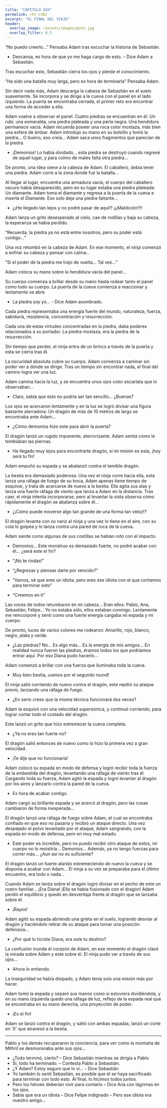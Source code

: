 ```yaml
---
title: "CAPÍTULO XXX"
permalink: /ht-c30/
excerpt: "EL FINAL DEL VIAJE"
header:
  overlay_image: /assets/images/post.jpg
  overlay_filter: 0.5
---
```


“No puedo creerlo…” Pensaba Adam tras escuchar la historia de Sebastián. 

-	Descansa, es hora de que yo me haga cargo de esto. – Dice Adam a Sebastián.

Tras escuchar esto, Sebastián cierra los ojos y pierde el conocimiento. 

“Ha sido una batalla muy larga, pero es hora de terminarla” Pensaba Adam.

Sin decir nada más, Adam descarga la cabeza de Sebastián en el suelo suavemente. Se incorpora y se dirige a la cueva con el panel en el lado izquierdo. La puerta se encontraba cerrada, el primer reto era encontrar una forma de acceder a ella. 

Adam vuelve a observar el panel. Cuatro piedras se encuentran en él: Un rubí, una esmeralda, una piedra plateada y una perla negra. Una hendidura permanece vacía. Adam recuerda poseer una roca color mostaza, más bien una esfera de ámbar. Adam introdujo su mano en su bolsillo y tomó la piedra… O bueno, eso creía… Adam saca unos fragmentos que parecían de la piedra.

-	¡Demonios! Lo había olvidado… esta piedra se destruyó cuando regresé de aquel lugar, y para colmo de males falta otra piedra…

De pronto, una idea viene a la cabeza de Adam. El caballero, debía tener una piedra. Adam corre a la zona donde fue la batalla…

Al llegar al lugar, encuentra una armadura vacía, el cuerpo del caballero oscuro había desaparecido, pero en su lugar estaba una piedra plateada: Un diamante. Adam toma el diamante y regresa a la puerta de la cueva e inserta el Diamante. Eso solo deja una piedra faltante…

-	¿¡He llegado tan lejos y no podré pasar de aquí!? ¡¡¡Maldición!!!!

Adam lanza un grito desesperado al cielo, cae de rodillas y baja su cabeza, la esperanza se había perdido.

“Recuerda, la piedra ya no está entre nosotros, pero su poder está contigo…” 

Una voz retumbó en la cabeza de Adam. 
En ese momento, el ninja comenzó a enfriar su cabeza y pensar con calma…

“Si el poder de la piedra me trajo de vuelta… Tal vez…”

Adam coloca su mano sobre la hendidura vacía del panel…

Su cuerpo comienza a brillar desde su mano hasta rodear tanto el panel como todo su cuerpo.
La puerta de la cueva comienza a reaccionar y lentamente se abre.

-	La piedra soy yo… - Dice Adam asombrado.

Cada piedra representaba una energía fuerte del mundo, naturaleza, fuerza, sabiduría, resistencia, concentración y resurrección.

Cada una de estas virtudes concentradas en la piedra, daba poderes relacionados a su portador. La piedra mostaza, era la piedra de la  resurrección.

Sin tiempo que perder, el ninja entra de un brinco a través de la puerta y esta se cierra tras él.

La oscuridad absoluta cubre su cuerpo. Adam comienza a caminar sin poder ver a dónde se dirige. Tras un tiempo sin encontrar nada, al final del camino logra ver una luz.

Adam camina hacia la luz, y se encuentra unos ojos color escarlata que lo observaban…

-	Claro, sabía que esto no podría ser tan sencillo… ¿Buenas?

Los ojos se acercaron lentamente y en la luz se logró divisar una figura bastante aterradora: Un dragón de más de 10 metros de largo se encontraba ante Adam…
-	¿Cómo demonios hizo este para abrir la puerta?

El dragón lanzó un rugido imponente, aterrorizante. Adam sentía cómo le temblaban las piernas.

-	He llegado muy lejos para encontrarte dragón, si mi misión es esta, ¡hoy será tu fin!

Adam empuñó su espada y se abalanzó contra el temible dragón.

La bestia era demasiado poderosa: Una vez el ninja corre hacia ella, esta lanza una ráfaga de fuego de su boca, Adam apenas tiene tiempo de esquivar, y trata de acercarse de nuevo a la bestia. Ella agita sus alas y lanza una fuerte ráfaga de viento que lanza a Adam en la distancia. Tras caer, el ninja intenta incorporarse, pero al levantar la vista observa cómo rápidamente el dragón se abalanza sobre él…

-	¿¡Cómo puede moverse algo tan grande de una forma tan veloz!?

El dragón levanta con su nariz al ninja y una vez lo tiene en el aire, con su cola lo golpea y lo lanza contra una pared de roca de la cueva.

Adam siente como algunas de sus costillas se habían roto con el impacto.

-	Demonios… Este monstruo es demasiado fuerte, no podré acabar con él… ¿será este el fin?

-	“¡No te rindas!”

-	“¿Regresas y piensas darte por vencido?”

-	“Vamos, sé que eres un idiota, pero eres ese idiota con el que contamos para terminar esto”

-	“Creemos en ti”

Las voces de todos retumbaron en mi cabeza… Eran ellos: Pablo, Ana, Sebastián, Felipe… Yo no estaba sólo, ellos estaban conmigo. Lentamente me reincorporé y sentí como una fuerte energía cargaba mi espada y mi cuerpo.

De pronto, luces de varios colores me rodearon: Amarillo, rojo, blanco, negro, plata y verde.
-	¿Las piedras? No… Es algo más… Es la energía de mis amigos… En realidad nunca fueron las piedras, éramos todos los que podríamos entrar aquí. Por eso Diana pudo hacerlo…

Adam comenzó a brillar con una fuerza que iluminaba toda la cueva.

-	Muy bien bestia, ¡vamos por el segundo round!

El ninja salió corriendo de nuevo contra el dragón, este repitió su ataque previo, lanzando una ráfaga de fuego.

-	¿En serio crees que la misma técnica funcionará dos veces?

Adam la esquivó con una velocidad supersónica, y continuó corriendo, para lograr cortar todo el costado del dragón.

Este lanzó un grito que hizo estremecer la cueva completa.

-	¿Ya no eres tan fuerte no?

El dragón salió entonces de nuevo como lo hizo la primera vez a gran velocidad.

-	¡Te dije que no funcionaría!

Adam colocó su espada en modo de defensa y logró recibir toda la fuerza de la embestida del dragón, levantando una ráfaga de viento tras él. Cargando toda su fuerza, Adam agitó la espada y logró levantar al dragón por los aires y lanzarlo contra la pared de la cueva.

-	Es hora de acabar contigo.

Adam cargó su brillante espada y se acercó al dragón, pero las cosas cambiaron de forma inesperada…

El dragón lanzó una ráfaga de fuego sobre Adam, el cual se encontraba confiado en que eso no pasaría y recibió un ataque directo. Una vez despejado el polvo levantado por el ataque, Adam sangrando, con la espada en modo de defensa, pero en muy mal estado.

-	Este poder es increíble, pero no puedo recibir otro ataque de estos, mi cuerpo no lo resistiría… Demonios… Además, ya no tengo fuerzas para correr más… ¿Aun así no es suficiente?

El dragón lanzó un fuerte alarido estremeciendo de nuevo la cueva y se disponía a acabar con Adam… El ninja a su vez se preparaba para el último encuentro, era todo o nada…

Cuando Adam se lanza sobre el dragón logró divisar en el pecho de este un rostro familiar… ¡Era Diana! ¡Ella se había fusionado con el dragón! Adam perdió el equilibrio y quedó en desventaja frente al dragón que se lanzaba sobre él.

-	¡Rayos!

Adam agitó su espada abriendo una grieta en el suelo, logrando desviar al dragón y haciéndolo retirar de su ataque para tomar una posición defensiva…

-	¿Por qué lo hiciste Diana, era este tu destino?

La confusión inunda el corazón de Adam, en ese momento el dragón clavó la mirada sobre Adam y este sobre él. El ninja pudo ver a través de sus ojos…

-	Ahora lo entiendo.

La inseguridad se había disipado, y Adam tenía solo una misión más por hacer.

Adam tomó la espada y separó sus manos como si estuviera dividiéndola, y en su mano izquierda quedó una ráfaga de luz, reflejo de la espada real que se encontraba en su mano derecha, una proyección de poder.

-	¡Es el fin!

Adam se lanzó contra el dragón, y saltó con ambas espadas, lanzó un corte en ‘X’ que atravesó a la bestia.

***

Pablo y los demás recuperaron la conciencia, para ver como la montaña de Mithril se desmoronaba ante sus ojos…

-	¿Todo terminó, cierto? – Dice Sebastián mientras se dirigía a Pablo
-	Sí, todo ha terminado. – Contesta Pablo a Sebastián.
-	¿Y Adam? Estoy seguro que lo vi… - Dice Sebastián
-	Yo también lo sentí Sebastián, es posible que él se haya sacrificado para terminar con todo esto. Al final, lo hicimos todos juntos.
-	Pero los héroes deberían vivir para contarlo – Dice Ana con lágrimas en los ojos.
-	Sabía que era un idiota – Dice Felipe indignado – Pero ese idiota era nuestro amigo…
